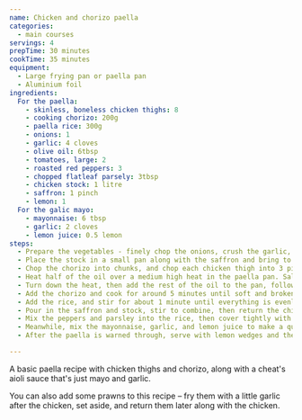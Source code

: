 ```yaml
---
name: Chicken and chorizo paella
categories:
  - main courses
servings: 4
prepTime: 30 minutes
cookTime: 35 minutes
equipment:
  - Large frying pan or paella pan
  - Aluminium foil
ingredients:
  For the paella:
    - skinless, boneless chicken thighs: 8
    - cooking chorizo: 200g
    - paella rice: 300g
    - onions: 1
    - garlic: 4 cloves
    - olive oil: 6tbsp
    - tomatoes, large: 2
    - roasted red peppers: 3
    - chopped flatleaf parsely: 3tbsp
    - chicken stock: 1 litre
    - saffron: 1 pinch
    - lemon: 1
  For the galic mayo:
    - mayonnaise: 6 tbsp
    - garlic: 2 cloves
    - lemon juice: 0.5 lemon
steps:
  - Prepare the vegetables - finely chop the onions, crush the garlic, and chop the tomatoes and peppers.
  - Place the stock in a small pan along with the saffron and bring to a simmer. Remove from the heat and set aside.
  - Chop the chorizo into chunks, and chop each chicken thigh into 3 pieces
  - Heat half of the oil over a medium high heat in the paella pan. Salt and pepper the chicken, then fry in batches until golden brown. Remove and set aside.
  - Turn down the heat, then add the rest of the oil to the pan, followed by the onion and the garlic. Cook gently for about 10 minutes until soft but not coloured.
  - Add the chorizo and cook for around 5 minutes until soft and broken down. Add the tomatoes and cook for about 3 minutes, until a tick paste is formed.
  - Add the rice, and stir for about 1 minute until everything is evenly coated.
  - Pour in the saffron and stock, stir to combine, then return the chicken and any juices to the pan. Turn up the heat a little to medium-low, and then simmer uncovered for about 20 minutes without stirring. When done, the rice should be cooked but not mushy, and the bottom of the pan should be sticky.
  - Mix the peppers and parsley into the rice, then cover tightly with foil and leave for 5 minutes to warm through.
  - Meanwhile, mix the mayonnaise, garlic, and lemon juice to make a quick cheat's aioli.
  - After the paella is warned through, serve with lemon wedges and the garlic mayo

---
```


A basic paella recipe with chicken thighs and chorizo, along with a cheat's aioli sauce that's just mayo and garlic.

You can also add some prawns to this recipe – fry them with a little garlic after the chicken, set aside, and return them later along with the chicken.
